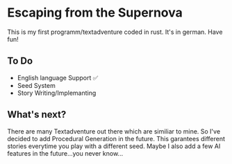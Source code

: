 # Escaping from the Supernova
This is my first programm/textadventure coded in rust. It's in german. Have fun!
## To Do
- English language Support :white_check_mark:
- Seed System
- Story Writing/Implemanting
## What's next?
There are many Textadventure out there which are similiar to mine. So I've decided to add Procedural Generation in the future. This garantees different stories everytime you play with a different seed. Maybe I also add a few AI features in the future...you never know...
